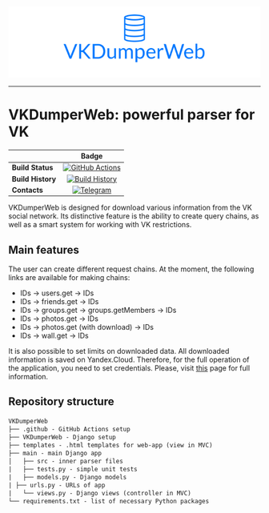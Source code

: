 <div align="center">
  <img src="logo.png"><br>
</div>

-----------------

# VKDumperWeb: powerful parser for VK
||Badge|
|------|:------:|
|**Build Status**|[![GitHub Actions](https://github.com/IvanMoskalenko/VKDumperWeb/workflows/Build/badge.svg?branch=master)](https://github.com/IvanMoskalenko/VKDumperWeb/actions?query=branch%3Amaster) |
|**Build History**|[![Build History](https://buildstats.info/github/chart/IvanMoskalenko/VKDumperWeb)](https://github.com/IvanMoskalenko/VKDumperWeb/actions?query=branch%3Amaster) |
|**Contacts**|[![Telegram](https://raw.githubusercontent.com/Patrolavia/telegram-badge/master/ask.svg)](https://t.me/vnmsklnk)|

VKDumperWeb is designed for download various information from the VK social network. Its distinctive feature is the ability to create query chains, as well as a smart system for working with VK restrictions.

## Main features
The user can create different request chains. At the moment, the following links are available for making chains:
* IDs -> users.get -> IDs
* IDs -> friends.get -> IDs
* IDs -> groups.get -> groups.getMembers -> IDs
* IDs -> photos.get -> IDs
* IDs -> photos.get (with download) -> IDs
* IDs -> wall.get -> IDs

It is also possible to set limits on downloaded data. All downloaded information is saved on Yandex.Cloud. Therefore, for the full operation of the application, you need to set credentials. Please, visit [this](https://cloud.yandex.ru/docs/storage/tools/boto) page for full information.

## Repository structure
```
VKDumperWeb
├── .github - GitHub Actions setup
├── VKDumperWeb - Django setup
├── templates - .html templates for web-app (view in MVC)
├── main - main Django app
│	├── src - inner parser files
|	├── tests.py - simple unit tests
|	├── models.py - Django models
| ├── urls.py - URLs of app
|	└── views.py - Django views (controller in MVC)
└── requirements.txt - list of necessary Python packages
```
